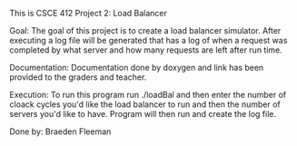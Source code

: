This is CSCE 412 Project 2: Load Balancer

Goal: The goal of this project is to create a load balancer simulator. 
After executing a log file will be generated that has a log of when
a request was completed by what server and how many requests are left
after run time.

Documentation: Documentation done by doxygen and link has been
provided to the graders and teacher.

Execution: To run this program run ./loadBal and then enter the
number of cloack cycles you'd like the load balancer to run and then
the number of servers you'd like to have. Program will then run and
create the log file.

Done by: Braeden Fleeman